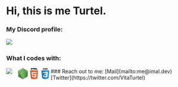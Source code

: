 # Hi, this is me Turtel.
### My Discord profile:
[![](https://discord.c99.nl/widget/theme-1/730905406146347149.png)](https://discord.com/users/730905406146347149)
### What I codes with:
<img src="https://upload.wikimedia.org/wikipedia/commons/thumb/9/99/Unofficial_JavaScript_logo_2.svg/480px-Unofficial_JavaScript_logo_2.svg.png" width="30px" align="left" margin-right="20px" />
<img align="left" alt="Node.js" width="30px" src="https://raw.githubusercontent.com/github/explore/master/topics/nodejs/nodejs.png" />
<img align="left" alt="HTML5" width="30px" src="https://raw.githubusercontent.com/github/explore/master/topics/html/html.png" />
<img align="left" alt="CSS3" width="30px" src="https://raw.githubusercontent.com/github/explore/master/topics/css/css.png" />
### Reach out to me: 
[Mail](mailto:me@imal.dev)
[Twitter](https://twitter.com/VitaTurtel)

